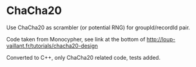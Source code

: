 # ChaCha20
Use ChaCha20 as scrambler (or potential RNG) for groupId/recordId pair.

Code taken from Monocypher, see link at the bottom of http://loup-vaillant.fr/tutorials/chacha20-design

Converted to C++, only ChaCha20 related code, tests added.
